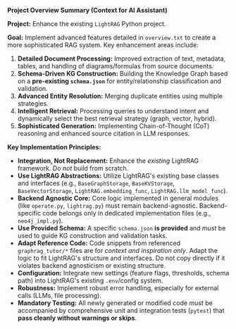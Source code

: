 
**Project Overview Summary (Context for AI Assistant)**

**Project:** Enhance the existing `LightRAG` Python project.

**Goal:** Implement advanced features detailed in `overview.txt` to create a more sophisticated RAG system. Key enhancement areas include:
1.  **Detailed Document Processing:** Improved extraction of text, metadata, tables, and handling of diagrams/formulas from source documents.
2.  **Schema-Driven KG Construction:** Building the Knowledge Graph based on a **pre-existing `schema.json`** for entity/relationship classification and validation.
3.  **Advanced Entity Resolution:** Merging duplicate entities using multiple strategies.
4.  **Intelligent Retrieval:** Processing queries to understand intent and dynamically select the best retrieval strategy (graph, vector, hybrid).
5.  **Sophisticated Generation:** Implementing Chain-of-Thought (CoT) reasoning and enhanced source citation in LLM responses.

**Key Implementation Principles:**
*   **Integration, Not Replacement:** Enhance the *existing* LightRAG framework. Do *not* build from scratch.
*   **Use LightRAG Abstractions:** Utilize LightRAG's existing base classes and interfaces (e.g., `BaseGraphStorage`, `BaseKVStorage`, `BaseVectorStorage`, `LightRAG.embedding_func`, `LightRAG.llm_model_func`).
*   **Backend Agnostic Core:** Core logic implemented in general modules (like `operate.py`, `lightrag.py`) must remain backend-agnostic. Backend-specific code belongs only in dedicated implementation files (e.g., `neo4j_impl.py`).
*   **Use Provided Schema:** A specific `schema.json` **is provided** and *must* be used to guide KG construction and validation tasks.
*   **Adapt Reference Code:** Code snippets from referenced `graphrag_tutor/*` files are for *context and inspiration only*. Adapt the logic to fit LightRAG's structure and interfaces. Do not copy directly if it violates backend agnosticism or existing structure.
*   **Configuration:** Integrate new settings (feature flags, thresholds, schema path) into LightRAG's existing `.env`/config system.
*   **Robustness:** Implement robust error handling, especially for external calls (LLMs, file processing).
*   **Mandatory Testing:** All newly generated or modified code *must* be accompanied by comprehensive unit and integration tests (`pytest`) that **pass cleanly without warnings or skips**.

